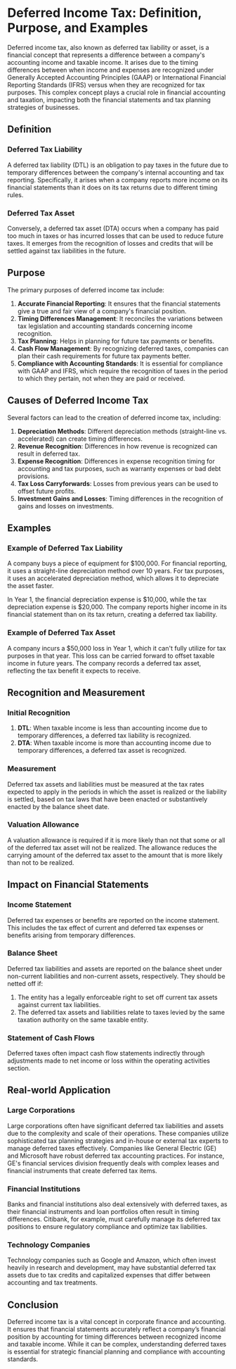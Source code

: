 # Deferred Income Tax: Definition, Purpose, and Examples

Deferred income tax, also known as deferred tax liability or asset, is a financial concept that represents a difference between a company's accounting income and taxable income. It arises due to the timing differences between when income and expenses are recognized under Generally Accepted Accounting Principles (GAAP) or International Financial Reporting Standards (IFRS) versus when they are recognized for tax purposes. This complex concept plays a crucial role in financial accounting and taxation, impacting both the financial statements and tax planning strategies of businesses.

## Definition

### Deferred Tax Liability
A deferred tax liability (DTL) is an obligation to pay taxes in the future due to temporary differences between the company's internal accounting and tax reporting. Specifically, it arises when a company reports more income on its financial statements than it does on its tax returns due to different timing rules.

### Deferred Tax Asset
Conversely, a deferred tax asset (DTA) occurs when a company has paid too much in taxes or has incurred losses that can be used to reduce future taxes. It emerges from the recognition of losses and credits that will be settled against tax liabilities in the future.

## Purpose

The primary purposes of deferred income tax include:

1. **Accurate Financial Reporting**: It ensures that the financial statements give a true and fair view of a company's financial position.
2. **Timing Differences Management**: It reconciles the variations between tax legislation and accounting standards concerning income recognition.
3. **Tax Planning**: Helps in planning for future tax payments or benefits.
4. **Cash Flow Management**: By recognizing deferred taxes, companies can plan their cash requirements for future tax payments better.
5. **Compliance with Accounting Standards**: It is essential for compliance with GAAP and IFRS, which require the recognition of taxes in the period to which they pertain, not when they are paid or received.

## Causes of Deferred Income Tax

Several factors can lead to the creation of deferred income tax, including:

1. **Depreciation Methods**: Different depreciation methods (straight-line vs. accelerated) can create timing differences.
2. **Revenue Recognition**: Differences in how revenue is recognized can result in deferred tax.
3. **Expense Recognition**: Differences in expense recognition timing for accounting and tax purposes, such as warranty expenses or bad debt provisions.
4. **Tax Loss Carryforwards**: Losses from previous years can be used to offset future profits.
5. **Investment Gains and Losses**: Timing differences in the recognition of gains and losses on investments.

## Examples

### Example of Deferred Tax Liability
A company buys a piece of equipment for $100,000. For financial reporting, it uses a straight-line depreciation method over 10 years. For tax purposes, it uses an accelerated depreciation method, which allows it to depreciate the asset faster. 

In Year 1, the financial depreciation expense is $10,000, while the tax depreciation expense is $20,000. The company reports higher income in its financial statement than on its tax return, creating a deferred tax liability.

### Example of Deferred Tax Asset
A company incurs a $50,000 loss in Year 1, which it can't fully utilize for tax purposes in that year. This loss can be carried forward to offset taxable income in future years. The company records a deferred tax asset, reflecting the tax benefit it expects to receive.

## Recognition and Measurement

### Initial Recognition

1. **DTL**: When taxable income is less than accounting income due to temporary differences, a deferred tax liability is recognized.
2. **DTA**: When taxable income is more than accounting income due to temporary differences, a deferred tax asset is recognized.

### Measurement

Deferred tax assets and liabilities must be measured at the tax rates expected to apply in the periods in which the asset is realized or the liability is settled, based on tax laws that have been enacted or substantively enacted by the balance sheet date.

### Valuation Allowance

A valuation allowance is required if it is more likely than not that some or all of the deferred tax asset will not be realized. The allowance reduces the carrying amount of the deferred tax asset to the amount that is more likely than not to be realized.

## Impact on Financial Statements

### Income Statement
Deferred tax expenses or benefits are reported on the income statement. This includes the tax effect of current and deferred tax expenses or benefits arising from temporary differences.

### Balance Sheet
Deferred tax liabilities and assets are reported on the balance sheet under non-current liabilities and non-current assets, respectively. They should be netted off if:

1. The entity has a legally enforceable right to set off current tax assets against current tax liabilities.
2. The deferred tax assets and liabilities relate to taxes levied by the same taxation authority on the same taxable entity.

### Statement of Cash Flows
Deferred taxes often impact cash flow statements indirectly through adjustments made to net income or loss within the operating activities section.

## Real-world Application

### Large Corporations

Large corporations often have significant deferred tax liabilities and assets due to the complexity and scale of their operations. These companies utilize sophisticated tax planning strategies and in-house or external tax experts to manage deferred taxes effectively. Companies like General Electric (GE) and Microsoft have robust deferred tax accounting practices. For instance, GE's financial services division frequently deals with complex leases and financial instruments that create deferred tax items.

### Financial Institutions

Banks and financial institutions also deal extensively with deferred taxes, as their financial instruments and loan portfolios often result in timing differences. Citibank, for example, must carefully manage its deferred tax positions to ensure regulatory compliance and optimize tax liabilities.

### Technology Companies

Technology companies such as Google and Amazon, which often invest heavily in research and development, may have substantial deferred tax assets due to tax credits and capitalized expenses that differ between accounting and tax treatments.

## Conclusion

Deferred income tax is a vital concept in corporate finance and accounting. It ensures that financial statements accurately reflect a company’s financial position by accounting for timing differences between recognized income and taxable income. While it can be complex, understanding deferred taxes is essential for strategic financial planning and compliance with accounting standards.